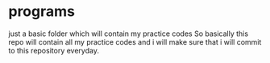 # programs
just a basic folder which will contain my practice codes
So basically this repo will contain all my practice codes and i will make sure that i will commit to this repository everyday.
